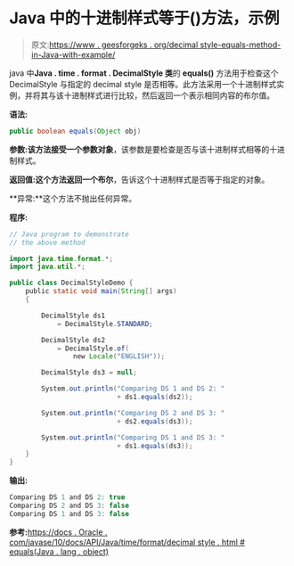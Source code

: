 # Java 中的十进制样式等于()方法，示例

> 原文:[https://www . geesforgeks . org/decimal style-equals-method-in-Java-with-example/](https://www.geeksforgeeks.org/decimalstyle-equals-method-in-java-with-example/)

java 中**Java . time . format . DecimalStyle 类**的 **equals()** 方法用于检查这个 DecimalStyle 与指定的 decimal style 是否相等。此方法采用一个十进制样式实例，并将其与该十进制样式进行比较，然后返回一个表示相同内容的布尔值。

**语法:**

```java
public boolean equals(Object obj)

```

**参数:**该方法接受一个参数**对象**，该参数是要检查是否与该十进制样式相等的十进制样式。

**返回值:**这个方法返回一个**布尔**，告诉这个十进制样式是否等于指定的对象。

**异常:**这个方法不抛出任何异常。

**程序:**

```java
// Java program to demonstrate
// the above method

import java.time.format.*;
import java.util.*;

public class DecimalStyleDemo {
    public static void main(String[] args)
    {

        DecimalStyle ds1
            = DecimalStyle.STANDARD;

        DecimalStyle ds2
            = DecimalStyle.of(
                new Locale("ENGLISH"));

        DecimalStyle ds3 = null;

        System.out.println("Comparing DS 1 and DS 2: "
                           + ds1.equals(ds2));

        System.out.println("Comparing DS 2 and DS 3: "
                           + ds2.equals(ds3));

        System.out.println("Comparing DS 1 and DS 3: "
                           + ds1.equals(ds3));
    }
}
```

**输出:**

```java
Comparing DS 1 and DS 2: true
Comparing DS 2 and DS 3: false
Comparing DS 1 and DS 3: false

```

**参考:**[https://docs . Oracle . com/javase/10/docs/API/Java/time/format/decimal style . html # equals(Java . lang . object)](https://docs.oracle.com/javase/10/docs/api/java/time/format/DecimalStyle.html#equals(java.lang.Object))